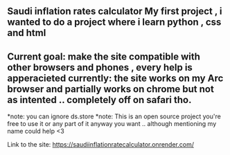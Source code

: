 Saudi inflation rates calculator
My first project , i wanted to do a project where i learn python , css and html 
--
Current goal: make the site compatible with other browsers and phones , every help is apperacieted 
currently: the site works on my Arc browser and partially works on chrome but not as intented .. completely off on safari tho.
--
*note: you can ignore ds.store
*note: This is an open source project you're free to use it or any part of it anyway you want .. although mentioning my name could help <3

Link to the site: https://saudiinflationratecalculator.onrender.com/
